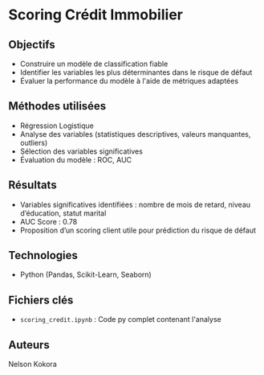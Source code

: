 # Scoring Crédit Immobilier

## Objectifs
- Construire un modèle de classification fiable
- Identifier les variables les plus déterminantes dans le risque de défaut
- Évaluer la performance du modèle à l'aide de métriques adaptées

## Méthodes utilisées
- Régression Logistique
- Analyse des variables (statistiques descriptives, valeurs manquantes, outliers)
- Sélection des variables significatives
- Évaluation du modèle : ROC, AUC

## Résultats
- Variables significatives identifiées : nombre de mois de retard, niveau d’éducation, statut marital
- AUC Score :  0.78
- Proposition d’un scoring client utile pour prédiction du risque de défaut

## Technologies
- Python (Pandas, Scikit-Learn, Seaborn)

## Fichiers clés
- `scoring_credit.ipynb` : Code py complet contenant l'analyse

## Auteurs
Nelson Kokora
